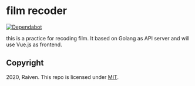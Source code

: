 # film recoder

[![Dependabot](https://api.dependabot.com/badges/status?host=github&repo=omegaatt36/film36exp&identifier=237454776)](https://app.dependabot.com/accounts/omegaatt36/repos/237454776)

this is a practice for recoding film. It based on Golang as API server and will use Vue.js as frontend.

## Copyright

2020, Raiven. This repo is licensed under [MIT](https://opensource.org/licenses/MIT).